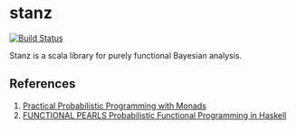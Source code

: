 # stanz

[![Build Status](https://travis-ci.org/sdual/stanz.svg?branch=master)](https://travis-ci.org/sdual/stanz)

Stanz is a scala library for purely functional Bayesian analysis.

## References
1. [Practical Probabilistic Programming with Monads](http://mlg.eng.cam.ac.uk/pub/pdf/SciGhaGor15.pdf)
1. [FUNCTIONAL PEARLS Probabilistic Functional Programming in Haskell](https://web.engr.oregonstate.edu/~erwig/papers/PFP_JFP06.pdf)
